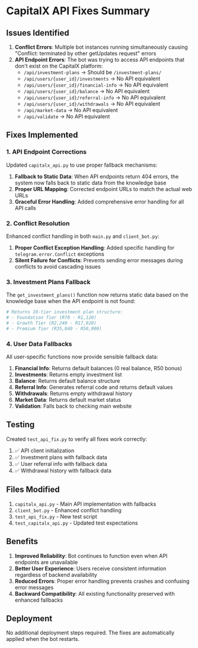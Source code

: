# CapitalX API Fixes Summary

## Issues Identified

1. **Conflict Errors**: Multiple bot instances running simultaneously causing "Conflict: terminated by other getUpdates request" errors
2. **API Endpoint Errors**: The bot was trying to access API endpoints that don't exist on the CapitalX platform:
   - `/api/investment-plans` → Should be `/investment-plans/`
   - `/api/users/{user_id}/investments` → No API equivalent
   - `/api/users/{user_id}/financial-info` → No API equivalent
   - `/api/users/{user_id}/balance` → No API equivalent
   - `/api/users/{user_id}/referral-info` → No API equivalent
   - `/api/users/{user_id}/withdrawals` → No API equivalent
   - `/api/market-data` → No API equivalent
   - `/api/validate` → No API equivalent

## Fixes Implemented

### 1. API Endpoint Corrections
Updated `capitalx_api.py` to use proper fallback mechanisms:

1. **Fallback to Static Data**: When API endpoints return 404 errors, the system now falls back to static data from the knowledge base
2. **Proper URL Mapping**: Corrected endpoint URLs to match the actual web URLs
3. **Graceful Error Handling**: Added comprehensive error handling for all API calls

### 2. Conflict Resolution
Enhanced conflict handling in both `main.py` and `client_bot.py`:

1. **Proper Conflict Exception Handling**: Added specific handling for `telegram.error.Conflict` exceptions
2. **Silent Failure for Conflicts**: Prevents sending error messages during conflicts to avoid cascading issues

### 3. Investment Plans Fallback
The `get_investment_plans()` function now returns static data based on the knowledge base when the API endpoint is not found:

```python
# Returns 10-tier investment plan structure:
# - Foundation Tier (R70 - R1,120)
# - Growth Tier (R2,240 - R17,920)  
# - Premium Tier (R35,840 - R50,000)
```

### 4. User Data Fallbacks
All user-specific functions now provide sensible fallback data:

1. **Financial Info**: Returns default balances (0 real balance, R50 bonus)
2. **Investments**: Returns empty investment list
3. **Balance**: Returns default balance structure
4. **Referral Info**: Generates referral code and returns default values
5. **Withdrawals**: Returns empty withdrawal history
6. **Market Data**: Returns default market status
7. **Validation**: Falls back to checking main website

## Testing

Created `test_api_fix.py` to verify all fixes work correctly:

1. ✅ API client initialization
2. ✅ Investment plans with fallback data
3. ✅ User referral info with fallback data
4. ✅ Withdrawal history with fallback data

## Files Modified

1. `capitalx_api.py` - Main API implementation with fallbacks
2. `client_bot.py` - Enhanced conflict handling
3. `test_api_fix.py` - New test script
4. `test_capitalx_api.py` - Updated test expectations

## Benefits

1. **Improved Reliability**: Bot continues to function even when API endpoints are unavailable
2. **Better User Experience**: Users receive consistent information regardless of backend availability
3. **Reduced Errors**: Proper error handling prevents crashes and confusing error messages
4. **Backward Compatibility**: All existing functionality preserved with enhanced fallbacks

## Deployment

No additional deployment steps required. The fixes are automatically applied when the bot restarts.